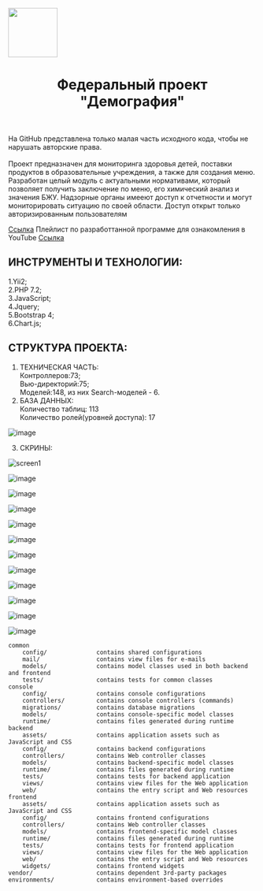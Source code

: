 <p align="center">
    <p>
        <img src="https://www.niig.su/templates/niig_tpl/images/logo.png" height="100px">
    </p>
    <h1 align="center">Федеральный проект "Демография"</h1>
    <br>
</p>
На GitHub представлена только малая часть исходного кода, чтобы не нарушать авторские права.
<br>
<br>
Проект предназначен для мониторинга здоровья детей, поставки продуктов в образовательные учреждения, а также для создания меню. Разработан целый модуль с актуальными нормативами, который позволяет получить заключение по меню, его химический анализ и значения БЖУ. Надзорные органы имееют доступ к отчетности и могут мониторировать ситуацию по своей области.
Доступ открыт только авторизированным пользователям 

[Ссылка](https://demography.site/)
Плейлист по разработтанной программе для ознакомления в YouTube [Ссылка](https://www.youtube.com/watch?v=JkNNbeFgAug&list=PLgTNF8hfADHk5D_ouj2JvaSspTyoSUzTE&index=9&ab_channel=%D0%A4%D0%91%D0%A3%D0%9D%D0%9D%D0%9E%D0%92%D0%9E%D0%A1%D0%98%D0%91%D0%98%D0%A0%D0%A1%D0%9A%D0%98%D0%99%D0%9D%D0%98%D0%98%D0%93%D0%98%D0%93%D0%98%D0%95%D0%9D%D0%AB%D0%A0%D0%9E%D0%A1%D0%9F%D0%9E%D0%A2%D0%A0%D0%95%D0%91%D0%9D%D0%90%D0%94%D0%97%D0%9E%D0%A0%D0%90/)

ИНСТРУМЕНТЫ И ТЕХНОЛОГИИ:
-------------------
1.Yii2;<br>
2.PHP 7.2;<br>
3.JavaScript;<br>
4.Jquery;<br>
5.Bootstrap 4;<br>
6.Chart.js;<br>

СТРУКТУРА ПРОЕКТА:
-------------------
1. ТЕХНИЧЕСКАЯ ЧАСТЬ:<br>
Контроллеров:73;<br>
Вью-директорий:75;<br>
Моделей:148, из них Search-моделей - 6.<br>
2. БАЗА ДАННЫХ:<br>
Количество таблиц: 113<br>
Количество ролей(уровней доступа): 17<br>

![image](https://user-images.githubusercontent.com/55738777/162392996-fe6bf00c-4052-4bb4-9597-aeeb150bd243.png)

3. СКРИНЫ:<br>

![screen1](https://user-images.githubusercontent.com/55738777/162129459-3122a511-ec79-4a4b-8568-35776b59e359.PNG)

![image](https://user-images.githubusercontent.com/55738777/162399536-f5557414-e732-4d35-ad7e-3c987b6d5a40.png)

![image](https://user-images.githubusercontent.com/55738777/162399749-6c1e5f49-5d6e-496a-869a-9b2b7c95a7f2.png)

![image](https://user-images.githubusercontent.com/55738777/162400048-be04bfea-c2b3-49da-86ab-abe5c6c0096f.png)

![image](https://user-images.githubusercontent.com/55738777/162400517-59555b97-76c2-42c4-b2d1-1965a8cdd675.png)

![image](https://user-images.githubusercontent.com/55738777/162403557-b7ab3fdb-78ce-4d94-bdcd-2ef5f51ba0b8.png)

![image](https://user-images.githubusercontent.com/55738777/162400823-3c4b6659-0b9b-41ea-80de-824a6e1bc30e.png)

![image](https://user-images.githubusercontent.com/55738777/162401591-a16e7673-7536-4c6b-8703-0414dcd2d117.png)

![image](https://user-images.githubusercontent.com/55738777/162402167-88c90259-29ae-42fc-b668-a317e0a5e288.png)

![image](https://user-images.githubusercontent.com/55738777/162402613-04c67f4f-e9e8-4d7f-822e-279d6706f1a5.png)

![image](https://user-images.githubusercontent.com/55738777/162403295-3ad4a9ce-770a-4e74-9fcf-38cd2f14381a.png)

![image](https://user-images.githubusercontent.com/55738777/162408640-cc040d8a-a149-4a06-8458-02e94785e322.png)


```
common
    config/              contains shared configurations
    mail/                contains view files for e-mails
    models/              contains model classes used in both backend and frontend
    tests/               contains tests for common classes    
console
    config/              contains console configurations
    controllers/         contains console controllers (commands)
    migrations/          contains database migrations
    models/              contains console-specific model classes
    runtime/             contains files generated during runtime
backend
    assets/              contains application assets such as JavaScript and CSS
    config/              contains backend configurations
    controllers/         contains Web controller classes
    models/              contains backend-specific model classes
    runtime/             contains files generated during runtime
    tests/               contains tests for backend application    
    views/               contains view files for the Web application
    web/                 contains the entry script and Web resources
frontend
    assets/              contains application assets such as JavaScript and CSS
    config/              contains frontend configurations
    controllers/         contains Web controller classes
    models/              contains frontend-specific model classes
    runtime/             contains files generated during runtime
    tests/               contains tests for frontend application
    views/               contains view files for the Web application
    web/                 contains the entry script and Web resources
    widgets/             contains frontend widgets
vendor/                  contains dependent 3rd-party packages
environments/            contains environment-based overrides
```
